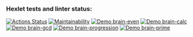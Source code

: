 ### Hexlet tests and linter status:
[![Actions Status](https://github.com/Swanriel/frontend-project-44/actions/workflows/hexlet-check.yml/badge.svg)](https://github.com/Swanriel/frontend-project-44/actions)
[![Maintainability](https://api.codeclimate.com/v1/badges/5a6dea7506c4dadccb86/maintainability)](https://codeclimate.com/github/Swanriel/frontend-project-44/maintainability)
[![Demo brain-even](https://asciinema.org/a/4aKtOgbXWiQ4bMLbA8O0cBMUj.png)](https://asciinema.org/a/4aKtOgbXWiQ4bMLbA8O0cBMUj)
[![Demo brain-calc](https://asciinema.org/a/9EL6dFn8In4qzwZCshFkK6kTf.svg)](https://asciinema.org/a/9EL6dFn8In4qzwZCshFkK6kTf)
[![Demo brain-gcd](https://asciinema.org/a/syu1SPy4dH83pkDAnYF55kjHw.svg)](https://asciinema.org/a/syu1SPy4dH83pkDAnYF55kjHw)
[![Demo brain-progression](https://asciinema.org/a/AvWZ7O63Yei7GR4m5tSA9Yo2g.svg)](https://asciinema.org/a/AvWZ7O63Yei7GR4m5tSA9Yo2g)
[![Demo brain-prime](https://asciinema.org/a/KLlpaWBWdsNKFfdtEAIrzIgpE.svg)](https://asciinema.org/a/KLlpaWBWdsNKFfdtEAIrzIgpE)